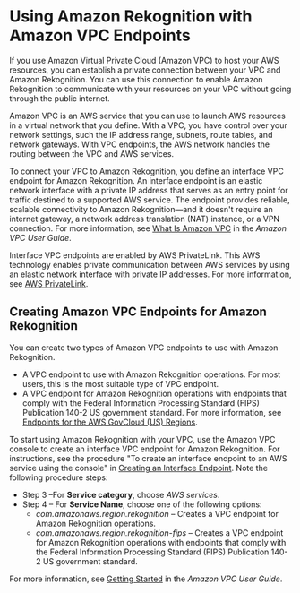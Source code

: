 # Using Amazon Rekognition with Amazon VPC Endpoints<a name="vpc"></a>

If you use Amazon Virtual Private Cloud \(Amazon VPC\) to host your AWS resources, you can establish a private connection between your VPC and Amazon Rekognition\. You can use this connection to enable Amazon Rekognition to communicate with your resources on your VPC without going through the public internet\.

Amazon VPC is an AWS service that you can use to launch AWS resources in a virtual network that you define\. With a VPC, you have control over your network settings, such the IP address range, subnets, route tables, and network gateways\. With VPC endpoints, the AWS network handles the routing between the VPC and AWS services\.

To connect your VPC to Amazon Rekognition, you define an interface VPC endpoint for Amazon Rekognition\. An interface endpoint is an elastic network interface with a private IP address that serves as an entry point for traffic destined to a supported AWS service\. The endpoint provides reliable, scalable connectivity to Amazon Rekognition—and it doesn't require an internet gateway, a network address translation \(NAT\) instance, or a VPN connection\. For more information, see [What Is Amazon VPC](https://docs.aws.amazon.com/vpc/latest/userguide/) in the *Amazon VPC User Guide*\.

Interface VPC endpoints are enabled by AWS PrivateLink\. This AWS technology enables private communication between AWS services by using an elastic network interface with private IP addresses\. For more information, see [AWS PrivateLink](https://aws.amazon.com/privatelink/)\.

## Creating Amazon VPC Endpoints for Amazon Rekognition<a name="vpc-create-endpoint"></a>

You can create two types of Amazon VPC endpoints to use with Amazon Rekognition\. 
+ A VPC endpoint to use with Amazon Rekognition operations\. For most users, this is the most suitable type of VPC endpoint\.
+ A VPC endpoint for Amazon Rekognition operations with endpoints that comply with the Federal Information Processing Standard \(FIPS\) Publication 140\-2 US government standard\. For more information, see [Endpoints for the AWS GovCloud \(US\) Regions](https://docs.aws.amazon.com/govcloud-us/latest/UserGuide/using-govcloud-endpoints.html)\.

To start using Amazon Rekognition with your VPC, use the Amazon VPC console to create an interface VPC endpoint for Amazon Rekognition\. For instructions, see the procedure "To create an interface endpoint to an AWS service using the console" in [Creating an Interface Endpoint](https://docs.aws.amazon.com/vpc/latest/userguide/vpce-interface.html#create-interface-endpoint)\. Note the following procedure steps:
+ Step 3 –For **Service category**, choose *AWS services*\.
+ Step 4 – For **Service Name**, choose one of the following options:
  + *com\.amazonaws\.region\.rekognition* – Creates a VPC endpoint for Amazon Rekognition operations\. 
  + *com\.amazonaws\.region\.rekognition\-fips* – Creates a VPC endpoint for Amazon Rekognition operations with endpoints that comply with the Federal Information Processing Standard \(FIPS\) Publication 140\-2 US government standard\.

For more information, see [Getting Started](https://docs.aws.amazon.com/vpc/latest/userguide/GetStarted.html) in the *Amazon VPC User Guide*\.